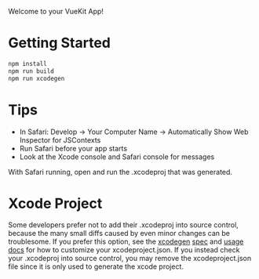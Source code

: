 Welcome to your VueKit App!

# Getting Started

```bash
npm install
npm run build
npm run xcodegen
```

# Tips

* In Safari: Develop -> Your Computer Name -> Automatically Show Web Inspector for JSContexts
* Run Safari before your app starts
* Look at the Xcode console and Safari console for messages

With Safari running, open and run the .xcodeproj that was generated.

# Xcode Project

Some developers prefer not to add their .xcodeproj into source control, because the many small diffs caused by even minor changes can be troublesome. If you prefer this option, see the [xcodegen](https://github.com/yonaskolb/XcodeGen) [spec](https://github.com/yonaskolb/XcodeGen/blob/master/Docs/ProjectSpec.md) and [usage docs](https://github.com/yonaskolb/XcodeGen/blob/master/Docs/Usage.md) for how to customize your xcodeproject.json. If you instead check your .xcodeproj into source control, you may remove the xcodeproject.json file since it is only used to generate the xcode project.